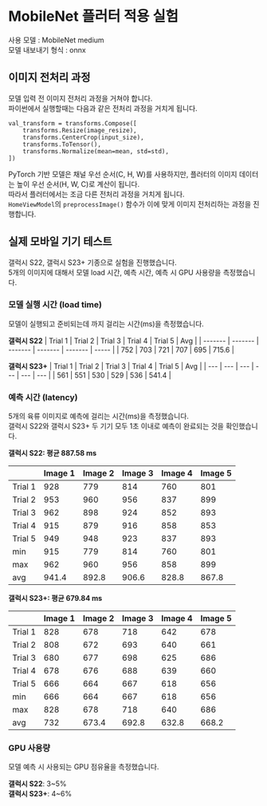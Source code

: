 # MobileNet 플러터 적용 실험

사용 모델 : MobileNet medium  
모델 내보내기 형식 : onnx

## 이미지 전처리 과정

모델 입력 전 이미지 전처리 과정을 거쳐야 합니다.  
파이썬에서 실행할때는 다음과 같은 전처리 과정을 거치게 됩니다.

```
val_transform = transforms.Compose([
    transforms.Resize(image_resize),
    transforms.CenterCrop(input_size),
    transforms.ToTensor(),
    transforms.Normalize(mean=mean, std=std),
])
```

PyTorch 기반 모델은 채널 우선 순서(C, H, W)를 사용하지만, 플러터의 이미지 데이터는 높이 우선 순서(H, W, C)로 계산이 됩니다.  
따라서 플러터에서는 조금 다른 전처리 과정을 거치게 됩니다.  
`HomeViewModel`의 `preprocessImage()` 함수가 이에 맞게 이미지 전처리하는 과정을 진행합니다.

## 실제 모바일 기기 테스트

갤럭시 S22, 갤럭시 S23+ 기종으로 실험을 진행했습니다.  
5개의 이미지에 대해서 모델 load 시간, 예측 시간, 예측 시 GPU 사용량을 측정했습니다.

### 모델 실행 시간 (load time)

모델이 실행되고 준비되는데 까지 걸리는 시간(ms)을 측정했습니다.

**갤럭시 S22**
| Trial 1 | Trial 2 | Trial 3 | Trial 4 | Trial 5 | Avg |
| ------- | ------- | ------- | ------- | ------- | ----- |
| 752 | 703 | 721 | 707 | 695 | 715.6 |

**갤럭시 S23+**
| Trial 1 | Trial 2 | Trial 3 | Trial 4 | Trial 5 | Avg |
| --- | --- | --- | --- | --- | --- |
| 561 | 551 | 530 | 529 | 536 | 541.4 |

### 예측 시간 (latency)

5개의 육류 이미지로 예측에 걸리는 시간(ms)을 측정했습니다.  
갤럭시 S22와 갤럭시 S23+ 두 기기 모두 1초 이내로 예측이 완료되는 것을 확인했습니다.

**갤럭시 S22: 평균 887.58 ms**

|         | Image 1 | Image 2 | Image 3 | Image 4 | Image 5 |
| ------- | ------- | ------- | ------- | ------- | ------- |
| Trial 1 | 928     | 779     | 814     | 760     | 801     |
| Trial 2 | 953     | 960     | 956     | 837     | 899     |
| Trial 3 | 962     | 898     | 924     | 852     | 893     |
| Trial 4 | 915     | 879     | 916     | 858     | 853     |
| Trial 5 | 949     | 948     | 923     | 837     | 893     |
| min     | 915     | 779     | 814     | 760     | 801     |
| max     | 962     | 960     | 956     | 858     | 899     |
| avg     | 941.4   | 892.8   | 906.6   | 828.8   | 867.8   |

**갤럭시 S23+: 평균 679.84 ms**

|         | Image 1 | Image 2 | Image 3 | Image 4 | Image 5 |
| ------- | ------- | ------- | ------- | ------- | ------- |
| Trial 1 | 828     | 678     | 718     | 642     | 678     |
| Trial 2 | 808     | 672     | 693     | 640     | 661     |
| Trial 3 | 680     | 677     | 698     | 625     | 686     |
| Trial 4 | 678     | 676     | 688     | 639     | 660     |
| Trial 5 | 666     | 664     | 667     | 618     | 656     |
| min     | 666     | 664     | 667     | 618     | 656     |
| max     | 828     | 678     | 718     | 640     | 686     |
| avg     | 732     | 673.4   | 692.8   | 632.8   | 668.2   |

### GPU 사용량

모델 예측 시 사용되는 GPU 점유율을 측정했습니다.

**갤럭시 S22**: 3~5%  
**갤럭시 S23+**: 4~6%
